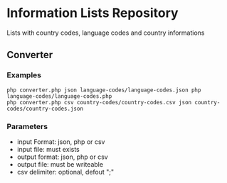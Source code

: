 # Information Lists Repository

Lists with country codes, language codes and country informations

## Converter

### Examples

```php converter.php json language-codes/language-codes.json php language-codes/language-codes.php```   
```php converter.php csv country-codes/country-codes.csv json country-codes/country-codes.json```

### Parameters

- input Format: json, php or csv
- input file: must exists
- output format: json, php or csv
- output file: must be writeable
- csv delimiter: optional, defout ";"